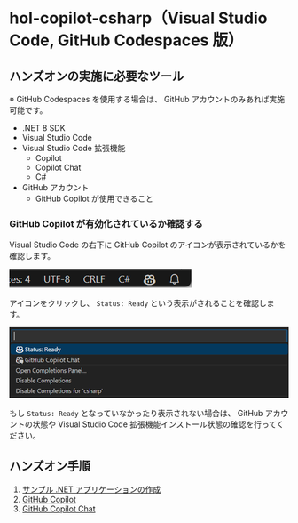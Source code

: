 # hol-copilot-csharp（Visual Studio Code, GitHub Codespaces 版）

## ハンズオンの実施に必要なツール

※ GitHub Codespaces を使用する場合は、 GitHub アカウントのみあれば実施可能です。

- .NET 8 SDK
- Visual Studio Code
- Visual Studio Code 拡張機能
    - Copilot
    - Copilot Chat
    - C#
- GitHub アカウント
    - GitHub Copilot が使用できること

### GitHub Copilot が有効化されているか確認する

Visual Studio Code の右下に GitHub Copilot のアイコンが表示されているかを確認します。

![copilot icon](./images/0-01_copilot_icon.png)

アイコンをクリックし、 `Status: Ready` という表示がされることを確認します。

![copilot status ready](./images/0-02_copilot_status_ready.png)

もし `Status: Ready` となっていなかったり表示されない場合は、 GitHub アカウントの状態や Visual Studio Code 拡張機能インストール状態の確認を行ってください。

## ハンズオン手順

1. [サンプル .NET アプリケーションの作成](./1-create-sample-app.md)
2. [GitHub Copilot](./2-github-copilot.md)
3. [GitHub Copilot Chat](./3-github-copilot-chat.md)

